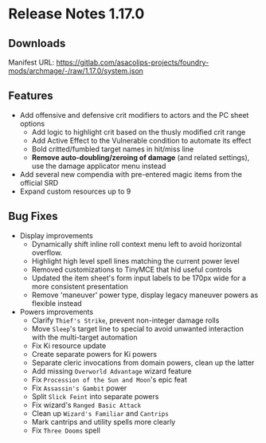 # Release Notes 1.17.0

## Downloads

Manifest URL: https://gitlab.com/asacolips-projects/foundry-mods/archmage/-/raw/1.17.0/system.json

## Features

- Add offensive and defensive crit modifiers to actors and the PC sheet options
    - Add logic to highlight crit based on the thusly modified crit range
    - Add Active Effect to the Vulnerable condition to automate its effect
    - Bold critted/fumbled target names in hit/miss line
    - **Remove auto-doubling/zeroing of damage** (and related settings), use the damage applicator menu instead
- Add several new compendia with pre-entered magic items from the official SRD
- Expand custom resources up to 9

## Bug Fixes

- Display improvements
    - Dynamically shift inline roll context menu left to avoid horizontal overflow.
    - Highlight high level spell lines matching the current power level
    - Removed customizations to TinyMCE that hid useful controls
    - Updated the item sheet's form input labels to be 170px wide for a more consistent presentation
    - Remove 'maneuver' power type, display legacy maneuver powers as flexible instead
- Powers improvements
    - Clarify `Thief's Strike`, prevent non-integer damage rolls
    - Move `Sleep`'s target line to special to avoid unwanted interaction with the multi-target automation
    - Fix Ki resource update
    - Create separate powers for Ki powers
    - Separate cleric invocations from domain powers, clean up the latter
    - Add missing `Overworld Advantage` wizard feature
    - Fix `Procession of the Sun and Moon`'s epic feat
    - Fix `Assassin's Gambit` power
    - Split `Slick Feint` into separate powers
    - Fix wizard's `Ranged Basic Attack`
    - Clean up `Wizard's Familiar` and `Cantrips`
    - Mark cantrips and utility spells more clearly
    - Fix `Three Dooms` spell
